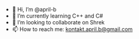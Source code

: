 - 👋 Hi, I’m @april-b
- 🌱 I’m currently learning C++ and C#
- 💞️ I’m looking to collaborate on Shrek
- 📫 How to reach me: kontakt.april.b@gmail.com

<!---
april-b/april-b is a ✨ special ✨ repository because its `README.md` (this file) appears on your GitHub profile.
You can click the Preview link to take a look at your changes.
--->
